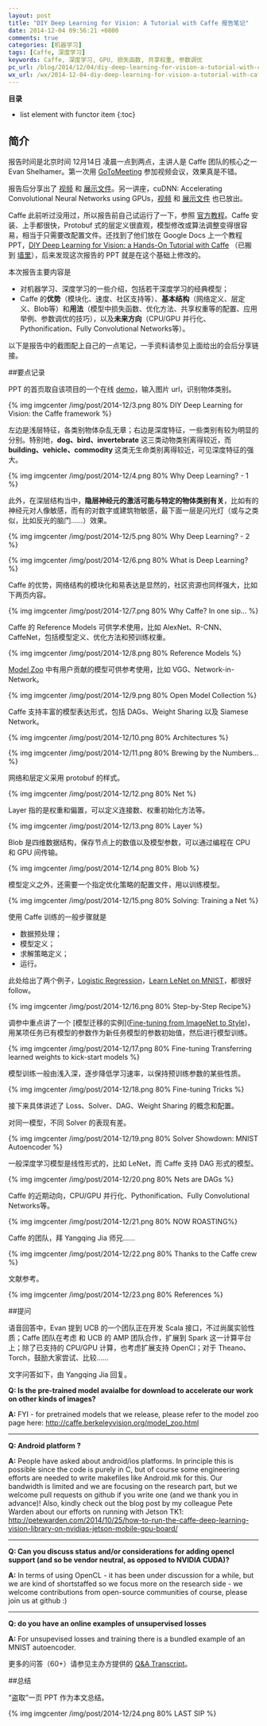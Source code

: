 ```yaml
---
layout: post
title: "DIY Deep Learning for Vision: A Tutorial with Caffe 报告笔记"
date: 2014-12-04 09:56:21 +0800
comments: true
categories: [机器学习]
tags: [Caffe, 深度学习]
keywords: Caffe, 深度学习, GPU, 损失函数, 共享权重, 参数调优 
pc_url: /blog/2014/12/04/diy-deep-learning-for-vision-a-tutorial-with-caffe-bao-gao-bi-ji/
wx_url: /wx/2014-12-04-diy-deep-learning-for-vision-a-tutorial-with-caffe-bao-gao-bi-ji.html
---
```


__目录__

* list element with functor item
{:toc}

<!-- excerpt start -->

## 简介

报告时间是北京时间 12月14日 凌晨一点到两点，主讲人是 Caffe 团队的核心之一 Evan Shelhamer。第一次用 [GoToMeeting](http://www.gotomeeting.com/online/entry) 参加视频会议，效果真是不错。

报告后分享出了 [视频](http://on-demand-gtc.gputechconf.com/gtcnew/on-demand-gtc.php?searchByKeyword=shelhamer&searchItems=&sessionTopic=&sessionEvent=4&sessionYear=2014&sessionFormat=&submit=&select=+) 和 [展示文件](http://on-demand.gputechconf.com/gtc/2014/webinar/gtc-express-deep-learning-caffee-evan-shelhamer.pdf)。另一讲座，cuDNN: Accelerating Convolutional Neural Networks using GPUs，[视频](http://on-demand-gtc.gputechconf.com/gtcnew/on-demand-gtc.php?searchByKeyword=cuDNN&searchItems=&sessionTopic=&sessionEvent=4&sessionYear=2014&sessionFormat=&submit=&select=+) 和 [展示文件](http://on-demand.gputechconf.com/gtc/2014/webinar/gtc-express-sharan-chetlur-cudnn-webinar.pdf) 也已放出。

Caffe 此前听过没用过，所以报告前自己试运行了一下，参照 [官方教程](http://caffe.berkeleyvision.org/installation.html)。Caffe 安装、上手都很快，Protobuf 式的层定义很直观，模型修改或算法调整变得很容易，相当于只需要改配置文件。还找到了他们放在 Google Docs 上一个教程 PPT，[DIY Deep Learning for Vision: a Hands-On Tutorial with Caffe](https://docs.google.com/presentation/d/1UeKXVgRvvxg9OUdh_UiC5G71UMscNPlvArsWER41PsU/edit#slide=id.p) （已搬到 [墙里](/downloads/file/Caffe.pptx)），后来发现这次报告的 PPT 就是在这个基础上修改的。

本次报告主要内容是

- 对机器学习、深度学习的一些介绍，包括若干深度学习的经典模型；
- Caffe 的**优势**（模块化、速度、社区支持等）、**基本结构**（网络定义、层定义、Blob等）和**用法**（模型中损失函数、优化方法、共享权重等的配置、应用举例、参数调优的技巧），以及**未来方向**（CPU/GPU 并行化、Pythonification、Fully Convolutional Networks等）。

以下是报告中的截图配上自己的一点笔记，一手资料请参见上面给出的会后分享链接。

<!-- excerpt end -->

##要点记录

PPT 的首页取自该项目的一个在线 [demo](http://demo.caffe.berkeleyvision.org)，输入图片 url，识别物体类别。

{% img imgcenter /img/post/2014-12/3.png 80% DIY Deep Learning for Vision: the Caffe framework %}

左边是浅层特征，各类别物体杂乱无章；右边是深度特征，一些类别有较为明显的分别。特别地，**dog、bird、invertebrate** 这三类动物类别离得较近，而 **building、vehicle、commodity** 这类无生命类别离得较近，可见深度特征的强大。

{% img imgcenter /img/post/2014-12/4.png 80% Why Deep Learning? - 1 %}

此外，在深层结构当中，**隐层神经元的激活可能与特定的物体类别有关**，比如有的神经元对人像敏感，而有的对数字或建筑物敏感，最下面一层是闪光灯（或与之类似，比如反光的脑门……）效果。

{% img imgcenter /img/post/2014-12/5.png 80% Why Deep Learning? - 2 %}

{% img imgcenter /img/post/2014-12/6.png 80% What is Deep Learning? %}

Caffe 的优势，网络结构的模块化和易表达是显然的，社区资源也同样强大，比如下两页内容。

{% img imgcenter /img/post/2014-12/7.png 80% Why Caffe? In one sip... %}

Caffe 的 Reference Models 可供学术使用，比如 AlexNet、R-CNN、CaffeNet，包括模型定义、优化方法和预训练权重。

{% img imgcenter /img/post/2014-12/8.png 80% Reference Models %}

[Model Zoo](http://caffe.berkeleyvision.org/model_zoo.html) 中有用户贡献的模型可供参考使用，比如 VGG、Network-in-Network。

{% img imgcenter /img/post/2014-12/9.png 80% Open Model Collection %}

Caffe 支持丰富的模型表达形式，包括 DAGs、Weight Sharing 以及 Siamese Network。

{% img imgcenter /img/post/2014-12/10.png 80% Architectures %}

{% img imgcenter /img/post/2014-12/11.png 80% Brewing by the Numbers... %}

网络和层定义采用 protobuf 的样式。

{% img imgcenter /img/post/2014-12/12.png 80% Net %}

Layer 指的是权重和偏置，可以定义连接数、权重初始化方法等。

{% img imgcenter /img/post/2014-12/13.png 80% Layer %}

Blob 是四维数据结构，保存节点上的数值以及模型参数，可以通过编程在 CPU 和 GPU 间传输。

{% img imgcenter /img/post/2014-12/14.png 80% Blob %}

模型定义之外，还需要一个指定优化策略的配置文件，用以训练模型。

{% img imgcenter /img/post/2014-12/15.png 80% Solving: Training a Net %}

使用 Caffe 训练的一般步骤就是

- 数据预处理；
- 模型定义；
- 求解策略定义；
- 运行。

此处给出了两个例子，[Logistic Regression](http://nbviewer.ipython.org/github/BVLC/caffe/blob/dev/examples/hdf5_classification.ipynb)，[Learn LeNet on MNIST](http://nbviewer.ipython.org/github/BVLC/caffe/blob/dev/examples/hdf5_classification.ipynb)，都很好 follow。

{% img imgcenter /img/post/2014-12/16.png 80% Step-by-Step Recipe%}

调参中重点讲了一个 [模型迁移的实例]([Fine-tuning from ImageNet to Style](http://nbviewer.ipython.org/github/BVLC/caffe/blob/dev/examples/hdf5_classification.ipynb))，用某项任务已有模型的参数作为新任务模型的参数初始值，然后进行模型训练。

{% img imgcenter /img/post/2014-12/17.png 80% Fine-tuning Transferring learned weights to kick-start models %}

模型训练一般由浅入深，逐步降低学习速率，以保持预训练参数的某些性质。

{% img imgcenter /img/post/2014-12/18.png 80% Fine-tuning Tricks %}

接下来具体讲述了 Loss、Solver、DAG、Weight Sharing 的概念和配置。

对同一模型，不同 Solver 的表现有差。

{% img imgcenter /img/post/2014-12/19.png 80% Solver Showdown: MNIST Autoencoder %}

一般深度学习模型是线性形式的，比如 LeNet，而 Caffe 支持 DAG 形式的模型。

{% img imgcenter /img/post/2014-12/20.png 80% Nets are DAGs %}

Caffe 的近期动向，CPU/GPU 并行化、Pythonification、Fully Convolutional Networks等。

{% img imgcenter /img/post/2014-12/21.png 80% NOW ROASTING%}

Caffe 的团队，拜 Yangqing Jia 师兄……

{% img imgcenter /img/post/2014-12/22.png 80% Thanks to the Caffe crew %}

文献参考。

{% img imgcenter /img/post/2014-12/23.png 80% References %}

##提问

语音回答中，Evan 提到 UCB 的一个团队正在开发 Scala 接口，不过尚属实验性质；Caffe 团队在考虑 和 UCB 的 AMP 团队合作，扩展到 Spark 这一计算平台上；除了已支持的 CPU/GPU 计算，也考虑扩展支持 OpenCl；对于 Theano、Torch，鼓励大家尝试、比较……

文字问答如下，由 Yangqing Jia 回复。

**Q: Is the pre-trained model avaialbe for download to accelerate our work on other kinds of images?**

**A:** FYI - for pretrained models that we release, please refer to the model zoo page here: http://caffe.berkeleyvision.org/model_zoo.html

----

**Q: Android platform ?**

**A:** People have asked about android/ios platforms. In principle this is possible since the code is purely in C, but of course some engineering efforts are needed to write makefiles like Android.mk for this. Our bandwidth is limited and we are focusing on the research part, but we welcome pull requests on github if you write one (and we thank you in advance)! Also, kindly check out the blog post by my colleague Pete Warden about our efforts on running with Jetson TK1: http://petewarden.com/2014/10/25/how-to-run-the-caffe-deep-learning-vision-library-on-nvidias-jetson-mobile-gpu-board/

----

**Q: Can you discuss status and/or considerations for adding opencl support (and so be vendor neutral, as opposed to NVIDIA CUDA)?**

**A:** In terms of using OpenCL - it has been under discussion for a while, but we are kind of shortstaffed so we focus more on the research side - we welcome contributions from open-source communities of course, please join us at github :)

----

**Q: do you have an online examples of unsupervised losses**

**A:** For unsupevised losses and training there is a bundled example of an MNIST autoencoder.

更多的问答（60+）请参见主办方提供的 [Q&A Transcript](/downloads/file/Q&A_Transcript.docx)。

##总结

“盗取”一页 PPT 作为本文总结。

{% img imgcenter /img/post/2014-12/24.png 80% LAST SIP %}